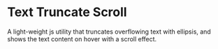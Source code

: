# Text Truncate Scroll

A light-weight js utility that truncates overflowing text with ellipsis, and shows the text content on hover with a scroll effect. 

